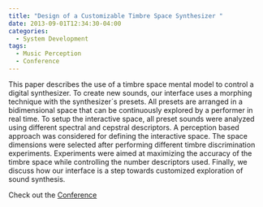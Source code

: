 ```yaml
---
title: "Design of a Customizable Timbre Space Synthesizer "
date: 2013-09-01T12:34:30-04:00
categories:
  - System Development
tags:
  - Music Perception
  - Conference
---
```


This paper describes the use of a timbre space mental model to control
a digital synthesizer. To create new sounds, our interface uses a morphing
technique with the synthesizer´s presets. All presets are arranged in a bidimensional
space that can be continuously explored by a performer in real
time. To setup the interactive space, all preset sounds were analyzed using different
spectral and cepstral descriptors. A perception based approach was considered
for defining the interactive space. The space dimensions were selected
after performing different timbre discrimination experiments. Experiments were
aimed at maximizing the accuracy of the timbre space while controlling the
number descriptors used. Finally, we discuss how our interface is a step towards
customized exploration of sound synthesis.

Check out the [Conference][URL] 

[URL]:  https://link.springer.com/conference/cmmr